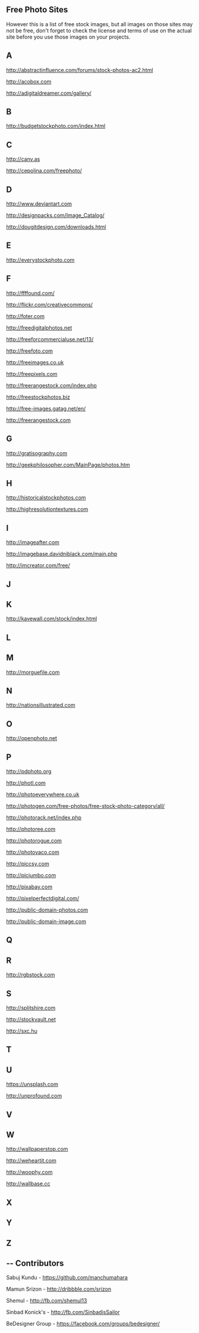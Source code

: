 
Free Photo Sites
-
However this is a list of free stock images, but all images on those sites may not be free, don't forget to check the license and terms of use on the actual site before you use those images on your projects.

A
-
http://abstractinfluence.com/forums/stock-photos-ac2.html

http://acobox.com

http://adigitaldreamer.com/gallery/

B
-
http://budgetstockphoto.com/index.html 

C
-
http://canv.as

http://cepolina.com/freephoto/

D
-
http://www.deviantart.com

http://designpacks.com/Image_Catalog/

http://dougitdesign.com/downloads.html 

E
-
http://everystockphoto.com

F
-
http://ffffound.com/

http://flickr.com/creativecommons/ 

http://foter.com

http://freedigitalphotos.net

http://freeforcommercialuse.net/13/

http://freefoto.com

http://freeimages.co.uk 

http://freepixels.com

http://freerangestock.com/index.php

http://freestockphotos.biz

http://free-images.gatag.net/en/

http://freerangestock.com

G
-
http://gratisography.com

http://geekphilosopher.com/MainPage/photos.htm

H
-
http://historicalstockphotos.com 

http://highresolutiontextures.com

I
-
http://imageafter.com

http://imagebase.davidniblack.com/main.php

http://imcreator.com/free/

J
-

K
-
http://kavewall.com/stock/index.html

L
-

M
-
http://morguefile.com

N
-
http://nationsillustrated.com


O
-
http://openphoto.net

P
-
http://pdphoto.org

http://photl.com

http://photoeverywhere.co.uk

http://photogen.com/free-photos/free-stock-photo-category/all/

http://photorack.net/index.php 

http://photoree.com

http://photorogue.com

http://photovaco.com

http://piccsy.com

http://picjumbo.com

http://pixabay.com

http://pixelperfectdigital.com/

http://public-domain-photos.com

http://public-domain-image.com 

Q
-

R
-
http://rgbstock.com

S
-
http://splitshire.com

http://stockvault.net

http://sxc.hu

T
-

U
-
https://unsplash.com

http://unprofound.com

V
-

W
-
http://wallpaperstop.com

http://weheartit.com

http://woophy.com

http://wallbase.cc

X
-

Y
-

Z
-

--
Contributors
--
Sabuj Kundu - https://github.com/manchumahara

Mamun Srizon - http://dribbble.com/srizon

Shemul - http://fb.com/shemul13

Sinbad Konick's - http://fb.com/SinbadisSailor

BeDesigner Group - https://facebook.com/groups/bedesigner/


